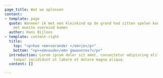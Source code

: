 ```yaml
---
page_title: Wat we oplossen
content:
- template: page
  quote: Wanneer ik met een kleinkind op de grond had zitten spelen kon ik slechts
    met moeite overeind komen
  author: Hans Bijloos
- template: content-right
  title:
    top: "<p>hoe <em>verander </em>je</p>"
    bottom: "<p><em>oude</em> gewoontes?</p>"
  introduction: Lorem ipsum dolor sit amet, consectetur adipiscing elit, sed do eiusmod
    tempor incididunt ut labore et dolore magna aliqua.
  content: []

---
```


